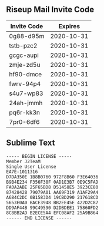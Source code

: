 ## Riseup Mail Invite Code

| Invite Code  | Expires  |
| ------------ | ------------ |
| 0g88-d95m | 2020-10-31 |
| tstb-pzc2 | 2020-10-31 |
| gcgc-aupi | 2020-10-31 |
| zmje-zd5u | 2020-10-31 |
| hf90-dmce | 2020-10-31 |
| fwrv-94p4 | 2020-10-31 |
| s4u7-wp83 | 2020-10-31 |
| 24ah-jmmh | 2020-10-31 |
| pq6r-kk3n | 2020-10-31 |
| 7pr0-6df6 | 2020-10-31 |

## Sublime Text
```
----- BEGIN LICENSE -----
Member J2TeaM
Single User License
EA7E-1011316
D7DA350E 1B8B0760 972F8B60 F3E64036
B9B4E234 F356F38F 0AD1E3B7 0E9C5FAD
FA0A2ABE 25F65BD8 D51458E5 3923CE80
87428428 79079A01 AA69F319 A1AF29A4
A684C2DC 0B1583D4 19CBD290 217618CD
5653E0A0 BACE3948 BB2EE45E 422D2C87
DD9AF44B 99C49590 D2DBDEE1 75860FD2
8C8BB2AD B2ECE5A4 EFC08AF2 25A9B864
------ END LICENSE ------
```

